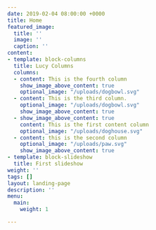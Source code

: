 ```yaml
---
date: 2019-02-04 08:00:00 +0000
title: Home
featured_image:
  title: ''
  image: ''
  caption: ''
content:
- template: block-columns
  title: Lucy Columns
  columns:
  - content: This is the fourth column
    show_image_above_content: true
    optional_image: "/uploads/dogbowl.svg"
  - content: This is the third column.
    optional_image: "/uploads/dogbowl.svg"
    show_image_above_content: true
  - show_image_above_content: true
    content: This is the first content column
    optional_image: "/uploads/doghouse.svg"
  - content: this is the second column
    optional_image: "/uploads/paw.svg"
    show_image_above_content: true
- template: block-slideshow
  title: First slideshow
weight: ''
tags: []
layout: landing-page
description: ''
menu:
  main:
    weight: 1

---
```

